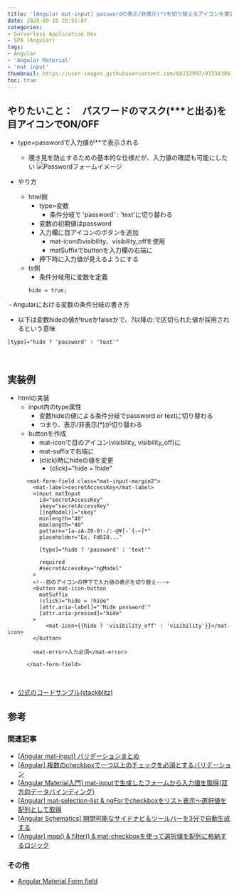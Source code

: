 ```yaml
---
title: '[Angular mat-input] passwordの表示/非表示(*)を切り替えるアイコンを実装'
date: 2020-09-16 20:55:07
categories:
- Serverless Application Dev
- SPA (Angular)
tags: 
- Angular
- 'Angular Material'
- 'mat input'
thumbnail: https://user-images.githubusercontent.com/68212997/93334304-b1652980-f85f-11ea-9d72-4d5e17a3488c.png
toc: true
---
```


<!--toc-->

## やりたいこと：　パスワードのマスク(***と出る)を目アイコンでON/OFF
- type=passwordで入力値が**で表示される
    - 覗き見を防止するための基本的な仕様だが、入力値の確認も可能にしたい
    ​
![Passwordフォームイメージ](https://user-images.githubusercontent.com/68212997/93334304-b1652980-f85f-11ea-9d72-4d5e17a3488c.png)

- やり方
  - html側
    - type=変数
      - 条件分岐で 'password' : 'text'に切り替わる
    - 変数の初期値はpassword
    - 入力欄に目アイコンのボタンを追加
      - mat-iconのvisibility、visibility_offを使用
      - matSuffixでbuttonを入力欄の右端に
    - 押下時に入力値が見えるようにする
  - ts側
    - 条件分岐用に変数を定義
    ```
    hide = true;
    ```
​
‐ Angularにおける変数の条件分岐の書き方
  - 以下は変数hideの値がtrueかfalseかで、?以降の:で区切られた値が採用されるという意味
```
[type]="hide ? 'password' : 'text'"
```
​
## 実装例
- htmlの実装
  - input内のtype属性
    - 変数hideの値による条件分岐でpassword or textに切り替わる
    - つまり、表示/非表示(*)が切り替わる
  - buttonを作成
    - mat-iconで目のアイコン(visibility, visibility_off)に
    - mat-suffixで右端に
    - (click)時にhideの値を変更
      - (click)="hide = !hide"
```
      <mat-form-field class="mat-input-margin2">
        <mat-label>secretAccessKey</mat-label>
        <input matInput
          id="secretAccessKey"
          skey="secretAccessKey"
          [(ngModel)]="skey"
          minlength="40"
          maxlength="40"
          pattern="[a-zA-Z0-9!-/:-@¥[-`{-~]*"
          placeholder="Ex. FdOI0..."
​
          [type]="hide ? 'password' : 'text'"
          
          required
          #secretAccessKey="ngModel"
        >
        <!--目のアイコンの押下で入力値の表示を切り替え--->
        <button mat-icon-button
          matSuffix
          (click)="hide = !hide"
          [attr.aria-label]="'Hide password'"
          [attr.aria-pressed]="hide"
        >
            <mat-icon>{{hide ? 'visibility_off' : 'visibility'}}</mat-icon>
        </button>
​
        <mat-error>入力必須</mat-error>
​
      </mat-form-field>
```
​

- [公式のコードサンプル(stackblitz)](https://stackblitz.com/angular/qmnqdvxmban?file=src%2Fapp%2Fform-field-prefix-suffix-example.ts)


## 参考
### ​関連記事
- [[Angular mat-input] バリデーションまとめ](/Angular-mat-input-バリデーションまとめ/)
- [[Angular] 複数のcheckboxで一つ以上のチェックを必須とするバリデーション](/Angular-複数のcheckboxで一つ以上のチェックを必須とするバリデーション/)
- [[Angular Material入門] mat-inputで生成したフォームから入力値を取得(双方向データバインディング)](/Angular入門-mat-inputで生成したフォームから入力値を取得-双方向データバインディング/)
- [[Angular] mat-selection-list & ngForでcheckboxをリスト表示～選択値を配列として取得](/Angular-mat-selection-listでcheckboxを表示～選択値を配列として取得/)
- [[Angular Schematics] 開閉可能なサイドナビ＆ツールバーを3分で自動生成する](/Angular-Schematics-開閉可能なサイドナビ＆ツールバーを3分で自動生成する/)
- [[Angular] map() & filter() & mat-checkboxを使って選択値を配列に格納するロジック](/Angular-map-fileter-mat-checkboxを使って選択値を配列に格納するロジック/)


### その他
- [Angular Material Form field](https://material.angular.io/components/form-field/overview)
​